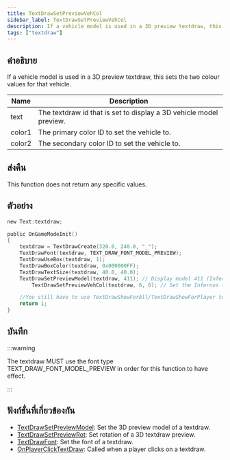 ```yaml
---
title: TextDrawSetPreviewVehCol
sidebar_label: TextDrawSetPreviewVehCol
description: If a vehicle model is used in a 3D preview textdraw, this sets the two colour values for that vehicle.
tags: ["textdraw"]
---
```


## คำอธิบาย

If a vehicle model is used in a 3D preview textdraw, this sets the two colour values for that vehicle.

| Name   | Description                                                        |
| ------ | ------------------------------------------------------------------ |
| text   | The textdraw id that is set to display a 3D vehicle model preview. |
| color1 | The primary color ID to set the vehicle to.                        |
| color2 | The secondary color ID to set the vehicle to.                      |

## ส่งคืน

This function does not return any specific values.

## ตัวอย่าง

```c
new Text:textdraw;

public OnGameModeInit()
{
    textdraw = TextDrawCreate(320.0, 240.0, "_");
    TextDrawFont(textdraw, TEXT_DRAW_FONT_MODEL_PREVIEW);
    TextDrawUseBox(textdraw, 1);
    TextDrawBoxColor(textdraw, 0x000000FF);
    TextDrawTextSize(textdraw, 40.0, 40.0);
    TextDrawSetPreviewModel(textdraw, 411); // Display model 411 (Infernus)
        TextDrawSetPreviewVehCol(textdraw, 6, 6); // Set the Infernus to have colour 6 (Yellow)

    //You still have to use TextDrawShowForAll/TextDrawShowForPlayer to make the textdraw visible.
    return 1;
}
```

## บันทึก

:::warning

The textdraw MUST use the font type TEXT_DRAW_FONT_MODEL_PREVIEW in order for this function to have effect.

:::

## ฟังก์ชั่นที่เกี่ยวข้องกัน

- [TextDrawSetPreviewModel](TextDrawSetPreviewModel): Set the 3D preview model of a textdraw.
- [TextDrawSetPreviewRot](TextDrawSetPreviewRot): Set rotation of a 3D textdraw preview.
- [TextDrawFont](TextDrawFont): Set the font of a textdraw.
- [OnPlayerClickTextDraw](../callbacks/OnPlayerClickTextDraw): Called when a player clicks on a textdraw.

